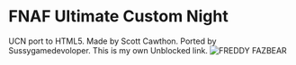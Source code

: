 # FNAF Ultimate Custom Night
UCN port to HTML5. Made by Scott Cawthon. Ported by Sussygamedevoloper.
This is my own Unblocked link.
![FREDDY FAZBEAR](https://media.tenor.com/gWCmT0Aesu8AAAAd/funny-fnaf.gif "Employee Data title")
